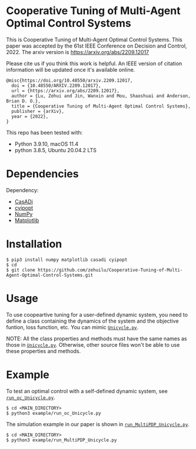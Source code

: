 # Cooperative Tuning of Multi-Agent Optimal Control Systems
This is Cooperative Tuning of Multi-Agent Optimal Control Systems. This paper was accepted by the 61st IEEE Conference on Decision and Control, 2022. The arxiv version is
https://arxiv.org/abs/2209.12017

Please cite us if you think this work is helpful. An IEEE version of citation information will be updated once it's available online.
```
@misc{https://doi.org/10.48550/arxiv.2209.12017,
  doi = {10.48550/ARXIV.2209.12017},
  url = {https://arxiv.org/abs/2209.12017},
  author = {Lu, Zehui and Jin, Wanxin and Mou, Shaoshuai and Anderson, Brian D. O.},
  title = {Cooperative Tuning of Multi-Agent Optimal Control Systems},
  publisher = {arXiv},
  year = {2022},
}
```

This repo has been tested with:
* Python 3.9.10, macOS 11.4
* python 3.8.5, Ubuntu 20.04.2 LTS


Dependencies
============

Dependency:
 * [CasADi](https://web.casadi.org/)
 * [cyipopt](https://pypi.org/project/cyipopt/)
 * [NumPy](https://numpy.org/)
 * [Matplotlib](https://matplotlib.org/)


Installation
============
```
$ pip3 install numpy matplotlib casadi cyipopt
$ cd
$ git clone https://github.com/zehuilu/Cooperative-Tuning-of-Multi-Agent-Optimal-Control-Systems.git
```


Usage
=====

To use coopeartive tuning for a user-defined dynamic system, you need to define a class containing the dynamics of the system and the objective funtion, loss function, etc. You can mimic [`Unicycle.py`](/src/Unicycle.py).

NOTE: All the class properties and methods must have the same names as those in [`Unicycle.py`](/src/Unicycle.py). Otherwise, other source files won't be able to use these properties and methods.


Example
=======

To test an optimal control with a self-defined dynamic system, see [`run_oc_Unicycle.py`](/example/run_oc_Unicycle.py).
```
$ cd <MAIN_DIRECTORY>
$ python3 example/run_oc_Unicycle.py
```

The simulation example in our paper is shown in [`run_MultiPDP_Unicycle.py`](/example/run_MultiPDP_Unicycle.py).
```
$ cd <MAIN_DIRECTORY>
$ python3 example/run_MultiPDP_Unicycle.py
```
